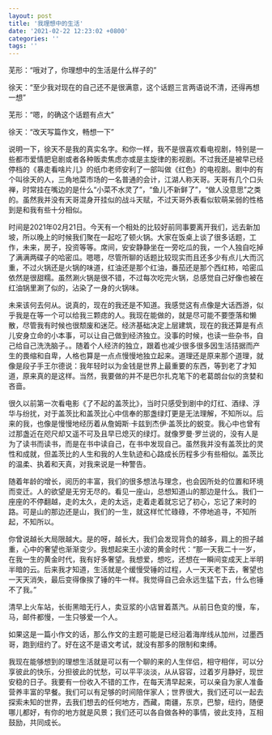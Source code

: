 ```yaml
---
layout: post
title: '我理想中的生活'
date: '2021-02-22 12:23:02 +0800'
categories: ''
tags: ''
---
```


芜形：“哦对了，你理想中的生活是什么样子的”

徐天：“至少我对现在的自己还不是很满意，这个话题三言两语说不清，还得再想一想”

芜形：“嗯，的确这个话题有点大”

徐天：“改天写篇作文，畅想一下”

说明一下，徐天不是我的真实名字。和你一样，我不是很喜欢看电视剧，特别是一些都市爱情肥皂剧或者各种贩卖焦虑亦或是主旋律的影视剧。不过我还是被早已经停档的《暴走看啥片儿》的纸巾老师安利了一部叫做《红色》的电视剧。剧中的有个叫徐天的人，三角地菜市场的一名普通的会计，江湖人称天哥。天哥有几个口头禅，时常挂在嘴边的是什么“小菜不水灵了”，“鱼儿不新鲜了”，“做人没意思”之类的。虽然我并没有天哥混身开挂似的战斗天赋，不过天哥外表看似软萌呆弱的性格到是和我有些十分相似。

时间是2021年02月21日。今天有一个相处的比较好前同事要离开我们，远去新加坡，所以晚上的时候我们聚在一起吃了顿火锅。大家在饭桌上谈了很多话题，工作，未来，房子，投资等等。席间，安安静静坐在一旁吃瓜的我，一个人独自吃掉了满满两碟子的哈密瓜。嗯嗯，尽管所聊的话题比较现实而且还多少有点儿大而沉重，不过火锅还是火锅的味道，红油还是那个红油，番茄还是那个西红柿，哈密瓜依然是很甜糯。虽然涮火锅是很不错，不过每次吃完火锅，总感觉自己好像也被在红油锅里涮了似的，沾染了一身的火锅味。

未来该何去何从。说真的，现在的我还是不知道。我感觉这有点像是大话西游，似乎我是在等一个可以给我三颗痣的人。我现在能做的，就是尽可能不要堕落和懒散，尽管我有时候也很颓废和迷茫。经济基础决定上层建筑，现在的我还算是有点儿安身立命的小本事，可以让自己做到经济独立。没事的时候，也读一些杂书，自己给自己洗洗脑子。。随着个人经济的独立，跟着也减少很多很多因生活拮据而产生的畏缩和自卑，人格也算是一点点慢慢地独立起来。道理还是原来那个道理，就像是段子手王尔德说：我年轻时以为金钱是世界上最重要的东西，等到老了才知道，原来真的是这样。当然，我要做的并不是巴尔扎克笔下的老葛朗台似的贪婪和吝啬。

很久以前第一次看电影《了不起的盖茨比》，当时只感受到剧中的灯红、酒绿、浮华与纷扰，对于盖茨比和盖茨比心中信奉的那盏绿灯更是无法理解，不知所以。后来的我，也像是慢慢地经历着从詹姆斯·卡兹到杰伊·盖茨比的蜕变。我心中也曾有过那盏近在咫尺却又遥不可及且早已熄灭的绿灯。就像罗曼·罗兰说的，没有人是为了读书而读书，而是在书中读自己，在书中发现自己。虽然我并没有盖茨比的灵性和成就，但盖茨比的人生和我的人生轨迹和心路成长历程多少有些相似。盖茨比的温柔、执着和天真，对我来说是一种警告。

随着年龄的增长，阅历的丰富，我们的很多想法与理念，也会因所处的位置和环境而变迁。人的欲望是无穷无尽的。看见一座山，总想知道山的那边是什么。我们一座座的不停翻越，走的太久，走的太远，走着走着就忘记了初心，忘记了来时的路。可是山的那边还是山，我们的一生，就这样忙忙碌碌，不停地追寻，不知所起，不知所以。

你曾说越长大局限越大。是的呀，越长大，我们会发现背负的越多，肩上的担子越重，心中的奢望也渐渐变少。我想起来王小波的黄金时代：“那一天我二十一岁，在我一生的黄金时代，我有好多奢望。我想爱，想吃，还想在一瞬间变成天上半明半暗的云。后来我才知道，生活就是个缓慢受锤的过程，人一天天老下去，奢望也一天天消失，最后变得像挨了锤的牛一样。我觉得自己会永远生猛下去，什么也锤不了我。”

清早上火车站，长街黑暗无行人，卖豆浆的小店冒着蒸汽。从前日色变的慢，车，马，邮件都慢，一生只够爱一个人。

如果这是一篇小作文的话，那么作文的主题可能是已经沿着海岸线从加州，过墨西哥，跑到纽约了。好在这不是语文考试，就没有那多的限制和束缚。

我现在能够想到的理想生活就是可以有一个聊的来的人生伴侣，相守相伴，可以分享彼此的快乐，分担彼此的忧愁，可以平平淡淡，从从容容，过着岁月静好，现世安稳的日子。我要有一份收入不错的工作，在每天清早起来，可以亲自为家人准备营养丰富的早餐。我们可以有足够的时间陪伴家人；世界很大，我们还可以一起去探索未知的世界，去我们想去的任何地方，西藏，南疆，东京，巴黎，纽约，随便哪儿都好，有你的地方就是风景；我们还可以各自做各种的事情，彼此支持，互相鼓励，共同成长。
